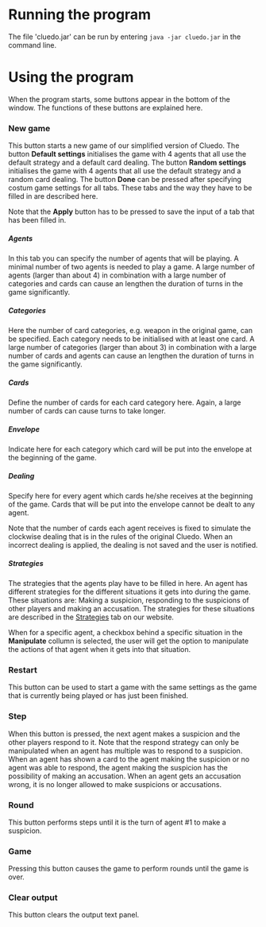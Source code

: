 # Running the program
The file 'cluedo.jar' can be run by entering `java -jar cluedo.jar` in the command line.

# Using the program
When the program starts, some buttons appear in the bottom of the window. The functions of these buttons are explained here.

### New game
This button starts a new game of our simplified version of Cluedo. The button **Default settings** initialises the game with 4 agents that all use the default strategy and a default card dealing. The button **Random settings** initialises the game with 4 agents that all use the default strategy and a random card dealing. The button **Done** can be pressed after specifying costum game settings for all tabs. These tabs and the way they have to be filled in are described here.

Note that the **Apply** button has to be pressed to save the input of a tab that has been filled in.

##### Agents
In this tab you can specify the number of agents that will be playing. A minimal number of two agents is needed to play a game. A large number of agents (larger than about 4) in combination with a large number of categories and cards can cause an lengthen the duration of turns in the game significantly.

##### Categories
Here the number of card categories, e.g. weapon in the original game, can be specified. Each category needs to be initialised with at least one card. A large number of categories (larger than about 3) in combination with a large number of cards and agents can cause an lengthen the duration of turns in the game significantly.

##### Cards
Define the number of cards for each card category here. Again, a large number of cards can cause turns to take longer.

##### Envelope
Indicate here for each category which card will be put into the envelope at the beginning of the game.

##### Dealing
Specify here for every agent which cards he/she receives at the beginning of the game. Cards that will be put into the envelope cannot be dealt to any agent. 

Note that the number of cards each agent receives is fixed to simulate the clockwise dealing that is in the rules of the original Cluedo. When an incorrect dealing is applied, the dealing is not saved and the user is notified.

##### Strategies
The strategies that the agents play have to be filled in here. An agent has different strategies for the different situations it gets into during the game. These situations are: Making a suspicion, responding to the suspicions of other players and making an accusation. The strategies for these situations are described in the [Strategies](http://rmellema.github.io/Cluedo/strategies.html) tab on our website. 

When for a specific agent, a checkbox behind a specific situation in the **Manipulate** collumn is selected, the user will get the option to manipulate the actions of that agent when it gets into that situation. 

### Restart
This button can be used to start a game with the same settings as the game that is currently being played or has just been finished.

### Step
When this button is pressed, the next agent makes a suspicion and the other players respond to it. Note that the respond strategy can only be manipulated when an agent has multiple was to respond to a suspicion. When an agent has shown a card to the agent making the suspicion or no agent was able to respond, the agent making the suspicion has the possibility of making an accusation. When an agent gets an accusation wrong, it is no longer allowed to make suspicions or accusations.

### Round
This button performs steps until it is the turn of agent #1 to make a suspicion.

### Game
Pressing this button causes the game to perform rounds until the game is over. 

### Clear output
This button clears the output text panel. 


